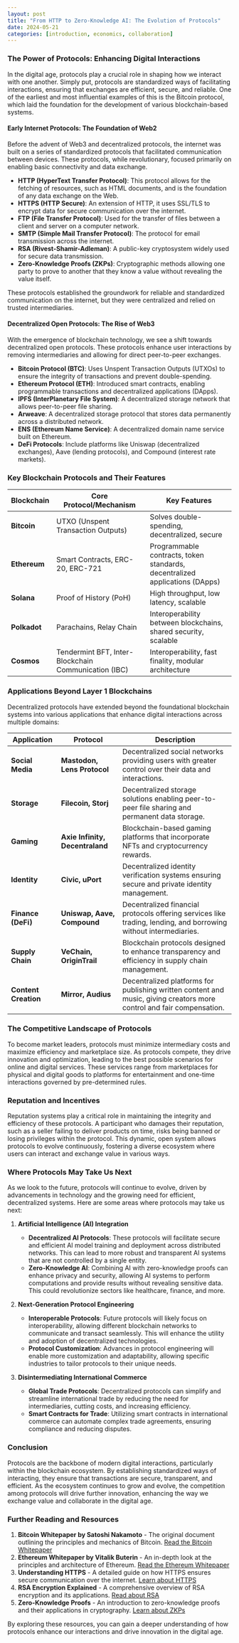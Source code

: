 ```yaml
---
layout: post
title: "From HTTP to Zero-Knowledge AI: The Evolution of Protocols"
date: 2024-05-21
categories: [introduction, economics, collaboration]
---
```


### The Power of Protocols: Enhancing Digital Interactions

In the digital age, protocols play a crucial role in shaping how we interact with one another. Simply put, protocols are standardized ways of facilitating interactions, ensuring that exchanges are efficient, secure, and reliable. One of the earliest and most influential examples of this is the Bitcoin protocol, which laid the foundation for the development of various blockchain-based systems.

<!--more-->

#### Early Internet Protocols: The Foundation of Web2

Before the advent of Web3 and decentralized protocols, the internet was built on a series of standardized protocols that facilitated communication between devices. These protocols, while revolutionary, focused primarily on enabling basic connectivity and data exchange.

- **HTTP (HyperText Transfer Protocol)**: This protocol allows for the fetching of resources, such as HTML documents, and is the foundation of any data exchange on the Web.
- **HTTPS (HTTP Secure)**: An extension of HTTP, it uses SSL/TLS to encrypt data for secure communication over the internet.
- **FTP (File Transfer Protocol)**: Used for the transfer of files between a client and server on a computer network.
- **SMTP (Simple Mail Transfer Protocol)**: The protocol for email transmission across the internet.
- **RSA (Rivest-Shamir-Adleman)**: A public-key cryptosystem widely used for secure data transmission.
- **Zero-Knowledge Proofs (ZKPs)**: Cryptographic methods allowing one party to prove to another that they know a value without revealing the value itself.

These protocols established the groundwork for reliable and standardized communication on the internet, but they were centralized and relied on trusted intermediaries.

#### Decentralized Open Protocols: The Rise of Web3

With the emergence of blockchain technology, we see a shift towards decentralized open protocols. These protocols enhance user interactions by removing intermediaries and allowing for direct peer-to-peer exchanges.

- **Bitcoin Protocol (BTC)**: Uses Unspent Transaction Outputs (UTXOs) to ensure the integrity of transactions and prevent double-spending.
- **Ethereum Protocol (ETH)**: Introduced smart contracts, enabling programmable transactions and decentralized applications (DApps).
- **IPFS (InterPlanetary File System)**: A decentralized storage network that allows peer-to-peer file sharing.
- **Arweave**: A decentralized storage protocol that stores data permanently across a distributed network.
- **ENS (Ethereum Name Service)**: A decentralized domain name service built on Ethereum.
- **DeFi Protocols**: Include platforms like Uniswap (decentralized exchanges), Aave (lending protocols), and Compound (interest rate markets).

### Key Blockchain Protocols and Their Features

| **Blockchain** | **Core Protocol/Mechanism** | **Key Features**                                                                 |
|----------------|-----------------------------|---------------------------------------------------------------------------------|
| **Bitcoin**    | UTXO (Unspent Transaction Outputs) | Solves double-spending, decentralized, secure                                   |
| **Ethereum**   | Smart Contracts, ERC-20, ERC-721    | Programmable contracts, token standards, decentralized applications (DApps)     |
| **Solana**     | Proof of History (PoH)              | High throughput, low latency, scalable                                          |
| **Polkadot**   | Parachains, Relay Chain             | Interoperability between blockchains, shared security, scalable                 |
| **Cosmos**     | Tendermint BFT, Inter-Blockchain Communication (IBC) | Interoperability, fast finality, modular architecture                           |

### Applications Beyond Layer 1 Blockchains

Decentralized protocols have extended beyond the foundational blockchain systems into various applications that enhance digital interactions across multiple domains:

| **Application**    | **Protocol**               | **Description**                                                                                      |
|--------------------|----------------------------|------------------------------------------------------------------------------------------------------|
| **Social Media**   | **Mastodon, Lens Protocol**| Decentralized social networks providing users with greater control over their data and interactions. |
| **Storage**        | **Filecoin, Storj**        | Decentralized storage solutions enabling peer-to-peer file sharing and permanent data storage.       |
| **Gaming**         | **Axie Infinity, Decentraland** | Blockchain-based gaming platforms that incorporate NFTs and cryptocurrency rewards.                  |
| **Identity**       | **Civic, uPort**           | Decentralized identity verification systems ensuring secure and private identity management.         |
| **Finance (DeFi)** | **Uniswap, Aave, Compound**| Decentralized financial protocols offering services like trading, lending, and borrowing without intermediaries. |
| **Supply Chain**   | **VeChain, OriginTrail**   | Blockchain protocols designed to enhance transparency and efficiency in supply chain management.     |
| **Content Creation** | **Mirror, Audius**      | Decentralized platforms for publishing written content and music, giving creators more control and fair compensation. |

### The Competitive Landscape of Protocols

To become market leaders, protocols must minimize intermediary costs and maximize efficiency and marketplace size. As protocols compete, they drive innovation and optimization, leading to the best possible scenarios for online and digital services. These services range from marketplaces for physical and digital goods to platforms for entertainment and one-time interactions governed by pre-determined rules.

### Reputation and Incentives

Reputation systems play a critical role in maintaining the integrity and efficiency of these protocols. A participant who damages their reputation, such as a seller failing to deliver products on time, risks being banned or losing privileges within the protocol. This dynamic, open system allows protocols to evolve continuously, fostering a diverse ecosystem where users can interact and exchange value in various ways.

### Where Protocols May Take Us Next

As we look to the future, protocols will continue to evolve, driven by advancements in technology and the growing need for efficient, decentralized systems. Here are some areas where protocols may take us next:

1. **Artificial Intelligence (AI) Integration**
   - **Decentralized AI Protocols**: These protocols will facilitate secure and efficient AI model training and deployment across distributed networks. This can lead to more robust and transparent AI systems that are not controlled by a single entity.
   - **Zero-Knowledge AI**: Combining AI with zero-knowledge proofs can enhance privacy and security, allowing AI systems to perform computations and provide results without revealing sensitive data. This could revolutionize sectors like healthcare, finance, and more.

2. **Next-Generation Protocol Engineering**
   - **Interoperable Protocols**: Future protocols will likely focus on interoperability, allowing different blockchain networks to communicate and transact seamlessly. This will enhance the utility and adoption of decentralized technologies.
   - **Protocol Customization**: Advances in protocol engineering will enable more customization and adaptability, allowing specific industries to tailor protocols to their unique needs.

3. **Disintermediating International Commerce**
   - **Global Trade Protocols**: Decentralized protocols can simplify and streamline international trade by reducing the need for intermediaries, cutting costs, and increasing efficiency.
   - **Smart Contracts for Trade**: Utilizing smart contracts in international commerce can automate complex trade agreements, ensuring compliance and reducing disputes.

### Conclusion

Protocols are the backbone of modern digital interactions, particularly within the blockchain ecosystem. By establishing standardized ways of interacting, they ensure that transactions are secure, transparent, and efficient. As the ecosystem continues to grow and evolve, the competition among protocols will drive further innovation, enhancing the way we exchange value and collaborate in the digital age.

### Further Reading and Resources
1. **Bitcoin Whitepaper by Satoshi Nakamoto** - The original document outlining the principles and mechanics of Bitcoin. [Read the Bitcoin Whitepaper](https://bitcoin.org/bitcoin.pdf)
2. **Ethereum Whitepaper by Vitalik Buterin** - An in-depth look at the principles and architecture of Ethereum. [Read the Ethereum Whitepaper](https://ethereum.org/en/whitepaper/)
3. **Understanding HTTPS** - A detailed guide on how HTTPS ensures secure communication over the internet. [Learn about HTTPS](https://en.wikipedia.org/wiki/HTTPS)
4. **RSA Encryption Explained** - A comprehensive overview of RSA encryption and its applications. [Read about RSA](https://en.wikipedia.org/wiki/RSA_(cryptosystem))
5. **Zero-Knowledge Proofs** - An introduction to zero-knowledge proofs and their applications in cryptography. [Learn about ZKPs](https://en.wikipedia.org/wiki/Zero-knowledge_proof)

By exploring these resources, you can gain a deeper understanding of how protocols enhance our interactions and drive innovation in the digital age.